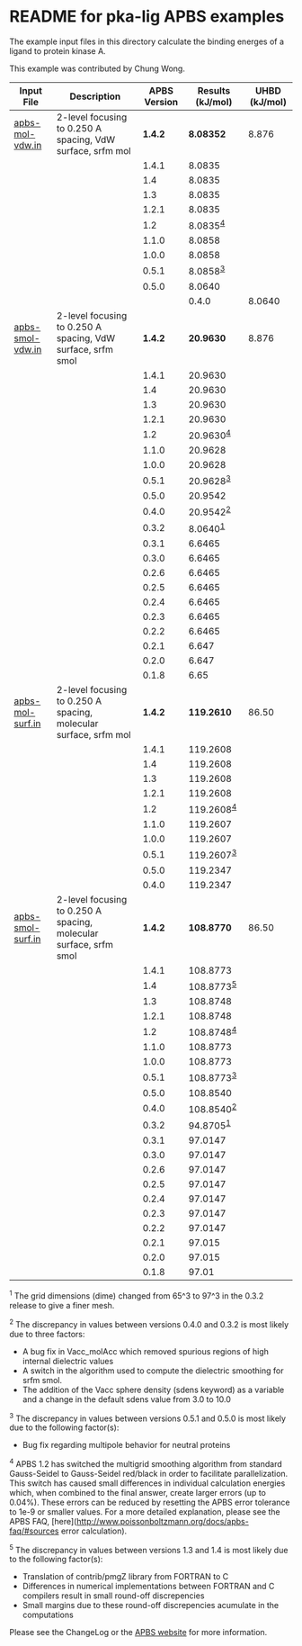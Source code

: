 README for pka-lig APBS examples
================================

The example input files in this directory calculate the binding energes of a ligand to protein kinase A.

This example was contributed by Chung Wong.

Input File|Description|APBS Version|Results (kJ/mol)|UHBD (kJ/mol)
---|---|---|---|---
[apbs-mol-vdw.in](apbs-mol-vdw.in)|2-level focusing to 0.250 A spacing, VdW surface, srfm mol|**1.4.2**|**8.08352**|8.876
|||1.4.1|8.0835
|||1.4|8.0835
|||1.3|8.0835
|||1.2.1|8.0835
|||1.2|8.0835<sup>[4](#4)</sup>
|||1.1.0|8.0858
|||1.0.0|8.0858
|||0.5.1|8.0858<sup>[3](#3)</sup>
|||0.5.0|8.0640
||||0.4.0|8.0640
[apbs-smol-vdw.in](apbs-smol-vdw.in)|2-level focusing to 0.250 A spacing, VdW surface, srfm smol|**1.4.2**|**20.9630**|8.876
|||1.4.1|20.9630
|||1.4|20.9630
|||1.3|20.9630
|||1.2.1|20.9630
|||1.2|20.9630<sup>[4](#4)</sup>
|||1.1.0|20.9628
|||1.0.0|20.9628
|||0.5.1|20.9628<sup>[3](#2)</sup>
|||0.5.0|20.9542
|||0.4.0|20.9542<sup>[2](#2)</sup>
|||0.3.2|8.0640<sup>[1](#1)</sup>
|||0.3.1|6.6465
|||0.3.0|6.6465
|||0.2.6|6.6465
|||0.2.5|6.6465
|||0.2.4|6.6465
|||0.2.3|6.6465
|||0.2.2|6.6465
|||0.2.1|6.647
|||0.2.0|6.647
|||0.1.8|6.65
[apbs-mol-surf.in](apbs-mol-surf.in)|2-level focusing to 0.250 A spacing, molecular surface, srfm mol|**1.4.2**|**119.2610**|86.50
|||1.4.1|119.2608
|||1.4|119.2608
|||1.3|119.2608
|||1.2.1|119.2608
|||1.2|119.2608<sup>[4](#4)</sup>
|||1.1.0|119.2607
|||1.0.0|119.2607
|||0.5.1|119.2607<sup>[3](#3)</sup>
|||0.5.0|119.2347
|||0.4.0|119.2347
[apbs-smol-surf.in](apbs-smol-surf.in)|2-level focusing to 0.250 A spacing, molecular surface, srfm smol|**1.4.2**|**108.8770**|86.50
|||1.4.1|108.8773
|||1.4|108.8773<sup>[5](#5)</sup>
|||1.3|108.8748
|||1.2.1|108.8748
|||1.2|108.8748<sup>[4](#4)</sup>
|||1.1.0|108.8773
|||1.0.0|108.8773
|||0.5.1|108.8773<sup>[3](#3)</sup>
|||0.5.0|108.8540
|||0.4.0|108.8540<sup>[2](#2)</sup>
|||0.3.2|94.8705<sup>[1](#1)</sup>
|||0.3.1|97.0147
|||0.3.0|97.0147
|||0.2.6|97.0147
|||0.2.5|97.0147
|||0.2.4|97.0147
|||0.2.3|97.0147
|||0.2.2|97.0147
|||0.2.1|97.015
|||0.2.0|97.015
|||0.1.8|97.01

<a name=1></a><sup>1</sup> The grid dimensions (dime) changed from 65\^3 to 97\^3 in the 0.3.2 release to give a finer mesh.

<a name=2></a><sup>2</sup> The discrepancy in values between versions 0.4.0 and 0.3.2 is most likely due to three factors:

-   A bug fix in Vacc\_molAcc which removed spurious regions of high internal dielectric values
-   A switch in the algorithm used to compute the dielectric smoothing for srfm smol.
-   The addition of the Vacc sphere density (sdens keyword) as a variable and a change in the default sdens value from 3.0 to 10.0

<a name=3></a><sup>3</sup> The discrepancy in values between versions 0.5.1 and 0.5.0 is most likely due to the following factor(s):

-   Bug fix regarding multipole behavior for neutral proteins

<a name=4></a><sup>4</sup> APBS 1.2 has switched the multigrid smoothing algorithm from standard Gauss-Seidel to Gauss-Seidel red/black in order to facilitate parallelization. This switch has caused small differences in individual calculation energies which, when combined to the final answer, create larger errors (up to 0.04%). These errors can be reduced by resetting the APBS error tolerance to 1e-9 or smaller values. For a more detailed explanation, please see the APBS FAQ, [here](http://www.poissonboltzmann.org/docs/apbs-faq/#sources error calculation).

<a name=5></a><sup>5</sup> The discrepancy in values between versions 1.3 and 1.4 is most likely due to the following factor(s):

-   Translation of contrib/pmgZ library from FORTRAN to C
-   Differences in numerical implementations between FORTRAN and C compilers result in small round-off discrepencies
-   Small margins due to these round-off discrepencies acumulate in the computations

Please see the ChangeLog or the [APBS website](http://www.poissonboltzmann.org/) for more information.


